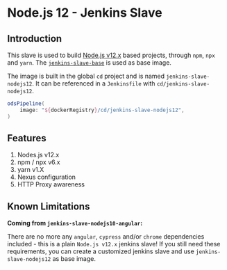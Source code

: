# Node.js 12 - Jenkins Slave

## Introduction

This slave is used to build [Node.js v12.x](https://nodejs.org/dist/latest-v12.x/docs/api/) based projects, through `npm`, `npx` and `yarn`. The [`jenkins-slave-base`](https://github.com/opendevstack/ods-core/tree/master/jenkins/slave-base) is used as base image.

The image is built in the global `cd` project and is named `jenkins-slave-nodejs12`.
It can be referenced in a `Jenkinsfile` with `cd/jenkins-slave-nodejs12`.

```groovy
odsPipeline(
    image: "${dockerRegistry}/cd/jenkins-slave-nodejs12",
)
```

## Features

1. Nodes.js v12.x
2. npm / npx v6.x
3. yarn v1.X
4. Nexus configuration
5. HTTP Proxy awareness

## Known Limitations

**Coming from `jenkins-slave-nodejs10-angular`:**

There are no more any `angular`, `cypress` and/or `chrome` dependencies included - this is a plain `Node.js v12.x` jenkins slave! If you still need these requirements, you can create a customized jenkins slave and use `jenkins-slave-nodejs12` as base image.
